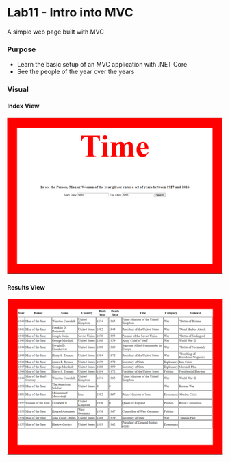 # Lab11 - Intro into MVC
A simple web page built with MVC

### Purpose
* Learn the basic setup of an MVC application with .NET Core
* See the people of the year over the years

### Visual
#### Index View
![](assets/index.PNG)

#### Results View
![](assets/results.PNG)